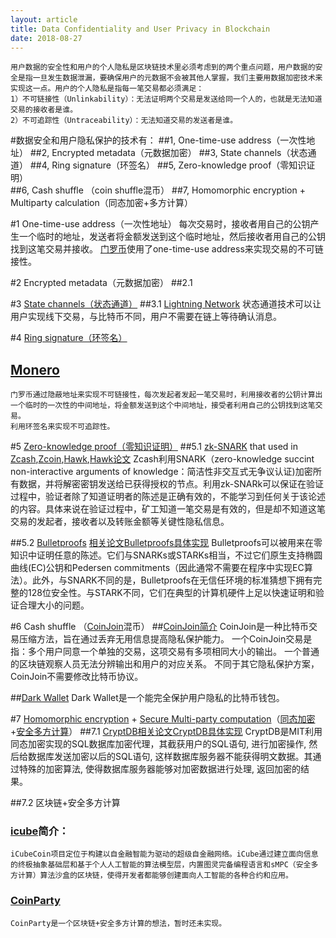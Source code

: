 ```yaml
---
layout: article
title: Data Confidentiality and User Privacy in Blockchain
date: 2018-08-27
---
```


	用户数据的安全性和用户的个人隐私是区块链技术里必须考虑到的两个重点问题，用户数据的安全是指一旦发生数据泄漏，要确保用户的元数据不会被其他人掌握，我们主要用数据加密技术来实现这一点。用户的个人隐私是指每一笔交易都必须满足：
	1）不可链接性（Unlinkability）：无法证明两个交易是发送给同一个人的，也就是无法知道交易的接收者是谁。
	2）不可追踪性（Untraceability）：无法知道交易的发送者是谁。

#数据安全和用户隐私保护的技术有：
##1, One-time-use address（一次性地址）
##2, Encrypted metadata（元数据加密）
##3, State channels（状态通道）
##4, Ring signature（环签名）
##5, Zero-knowledge proof（零知识证明）		
##6, Cash shuffle （coin shuffle混币）
##7, Homomorphic encryption + Multiparty calculation（同态加密+多方计算）

#1 One-time-use address（一次性地址）
	每次交易时，接收者用自己的公钥产生一个临时的地址，发送者将金额发送到这个临时地址，然后接收者用自己的公钥找到这笔交易并接收。
	[门罗币](https://getmonero.org/)使用了one-time-use address来实现交易的不可链接性。

#2 Encrypted metadata（元数据加密）
##2.1 

#3 [State channels（状态通道）](https://www.jeffcoleman.ca/state-channels/)
##3.1 [Lightning Network](https://lightning.network/)
	状态通道技术可以让用户实现线下交易，与比特币不同，用户不需要在链上等待确认消息。

#4 [Ring signature（环签名）](https://en.wikipedia.org/wiki/Ring_signature)
## [Monero](https://getmonero.org/) 
	门罗币通过隐蔽地址来实现不可链接性，每次发起者发起一笔交易时，利用接收者的公钥计算出一个临时的一次性的中间地址，将金额发送到这个中间地址，接受者利用自己的公钥找到这笔交易。
	利用环签名来实现不可追踪性。

#5 [Zero-knowledge proof（零知识证明）](https://en.wikipedia.org/wiki/Zero-knowledge_proof)
##5.1 [zk-SNARK](https://medium.com/@VitalikButerin/zk-snarks-under-the-hood-b33151a013f6) that used in [Zcash](https://z.cash/),[Zcoin](http://zerocoin.org/),[Hawk](http://oblivm.com/hawk/index.html),[Hawk论文](https://eprint.iacr.org/2015/675.pdf)
	Zcash利用SNARK（zero-knowledge succint non-interactive arguments of knowledge：简洁性非交互式无争议认证)加密所有数据，并将解密密钥发送给已获得授权的节点。利用zk-SNARk可以保证在验证过程中，验证者除了知道证明者的陈述是正确有效的，不能学习到任何关于该论述的内容。具体来说在验证过程中，矿工知道一笔交易是有效的，但是却不知道这笔交易的发起者，接收者以及转账金额等关键性隐私信息。

##5.2 [Bulletproofs](https://crypto.stanford.edu/bulletproofs/) [相关论文](https://eprint.iacr.org/2017/1066.pdf)[Bulletproofs具体实现](https://github.com/apoelstra/secp256k1-mw/tree/bulletproofs)
	Bulletproofs可以被用来在零知识中证明任意的陈述。它们与SNARKs或STARKs相当，不过它们原生支持椭圆曲线(EC)公钥和Pedersen commitments（因此通常不需要在程序中实现EC算法）。此外，与SNARK不同的是，Bulletproofs在无信任环境的标准猜想下拥有完整的128位安全性。与STARK不同，它们在典型的计算机硬件上足以快速证明和验证合理大小的问题。

#6 Cash shuffle （[CoinJoin](https://en.wikipedia.org/wiki/CoinJoin)混币）
##[CoinJoin简介](http://8btc.com/thread-38149-1-1.html)
	CoinJoin是一种比特币交易压缩方法，旨在通过丢弃无用信息提高隐私保护能力。
	一个CoinJoin交易是指：多个用户同意一个单独的交易，这项交易有多项相同大小的输出。
	一个普通的区块链观察人员无法分辨输出和用户的对应关系。
	不同于其它隐私保护方案，CoinJoin不需要修改比特币协议。

##[Dark Wallet](https://www.darkwallet.is/)
	Dark Wallet是一个能完全保护用户隐私的比特币钱包。

#7 [Homomorphic encryption](https://en.wikipedia.org/wiki/Homomorphic_encryption) + [Secure Multi-party computation](https://en.wikipedia.org/wiki/Secure_multi-party_computation)（[同态加密](https://baike.baidu.com/item/全同态加密)+[安全多方计算](https://baike.baidu.com/item/安全多方计算/6217146)）
##7.1 [CryptDB](http://css.csail.mit.edu/cryptdb/)[相关论文](http://people.csail.mit.edu/nickolai/papers/raluca-cryptdb.pdf)[CryptDB具体实现](https://github.com/CryptDB/cryptdb)
	CryptDB是MIT利用同态加密实现的SQL数据库加密代理，其截获用户的SQL语句, 进行加密操作, 然后给数据库发送加密以后的SQL语句, 这样数据库服务器不能获得明文数据。其通过特殊的加密算法, 使得数据库服务器能够对加密数据进行处理, 返回加密的结果。

##7.2 区块链+安全多方计算
###	[icube](http://icubechain.org/)简介：
	iCubeCoin项目定位于构建以自金融智能为驱动的超级自金融网络。iCube通过建立面向信息的终极抽象基础层和基于个人人工智能的算法模型层，内置图灵完备编程语言和sMPC（安全多方计算）算法沙盒的区块链，使得开发者都能够创建面向人工智能的各种合约和应用。
###	[CoinParty](https://www.martinhenze.de/wp-content/papercite-data/pdf/zgh+15.pdf)
	CoinParty是一个区块链+安全多方计算的想法，暂时还未实现。

